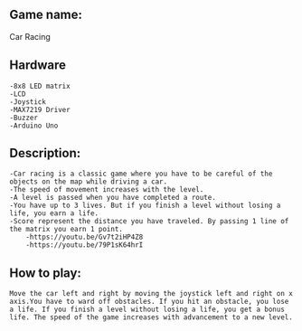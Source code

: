 
## Game name:
Car Racing 

## Hardware
	-8x8 LED matrix
	-LCD
	-Joystick
	-MAX7219 Driver
	-Buzzer
	-Arduino Uno

## Description:

	-Car racing is a classic game where you have to be careful of the objects on the map while driving a car.
	-The speed of movement increases with the level.
	-A level is passed when you have completed a route.
	-You have up to 3 lives. But if you finish a level without losing a life, you earn a life.
	-Score represent the distance you have traveled. By passing 1 line of the matrix you earn 1 point.
        -https://youtu.be/Gv7t2iHP4Z8
        -https://youtu.be/79P1sK64hrI

## How to play:
	Move the car left and right by moving the joystick left and right on x axis.You have to ward off obstacles. If you hit an obstacle, you lose a life. If you finish a level without losing a life, you get a bonus life. The speed of the game increases with advancement to a new level.


